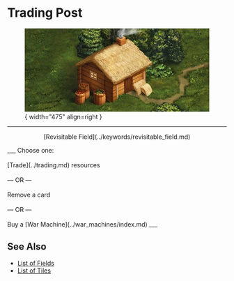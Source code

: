 # Trading Post

<figure markdown="span">

![Trading Post Map Location](../assets/locations-trading_post.webp){ width="475" align=right }

</figure>

___
<p style="text-align: center;" markdown>[Revisitable Field](../keywords/revisitable_field.md)</p>
___
Choose one:<br><br>[Trade](../trading.md) resources<br><br>— OR —<br><br>Remove a card<br><br>— OR —<br><br>Buy a [War Machine](../war_machines/index.md)
___


## See Also

- [List of Fields](index.md)
- [List of Tiles](../tiles/index.md)
